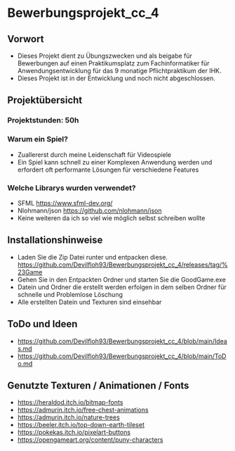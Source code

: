 # Bewerbungsprojekt_cc_4

## Vorwort

* Dieses Projekt dient zu Übungszwecken und als beigabe für Bewerbungen auf einen Praktikumsplatz zum Fachinformatiker für Anwendungsentwicklung für das 9 monatige Pflichtpraktikum der IHK.
* Dieses Projekt ist in der Entwicklung und noch nicht abgeschlossen.

## Projektübersicht

### Projektstunden: 50h

### Warum ein Spiel?

* Zuallererst durch meine Leidenschaft für Videospiele
* Ein Spiel kann schnell zu einer Komplexen Anwendung werden und erfordert oft performante Lösungen für verschiedene Features

### Welche Librarys wurden verwendet?

* SFML <https://www.sfml-dev.org/>
* Nlohmann/json <https://github.com/nlohmann/json>
* Keine weiteren da ich so viel wie möglich selbst schreiben wollte

## Installationshinweise

* Laden Sie die Zip Datei runter und entpacken diese. <https://github.com/Devilfloh93/Bewerbungsprojekt_cc_4/releases/tag/%23Game>
* Gehen Sie in den Entpackten Ordner und starten Sie die GoodGame.exe
* Datein und Ordner die erstellt werden erfolgen in dem selben Ordner für schnelle und Problemlose Löschung
* Alle erstellten Datein und Texturen sind einsehbar

## ToDo und Ideen

* <https://github.com/Devilfloh93/Bewerbungsprojekt_cc_4/blob/main/Ideas.md>
* <https://github.com/Devilfloh93/Bewerbungsprojekt_cc_4/blob/main/ToDo.md>

## Genutzte Texturen / Animationen / Fonts

* <https://heraldod.itch.io/bitmap-fonts>
* <https://admurin.itch.io/free-chest-animations>
* <https://admurin.itch.io/nature-trees>
* <https://beeler.itch.io/top-down-earth-tileset>
* <https://pokekas.itch.io/pixelart-buttons>
* <https://opengameart.org/content/puny-characters>
